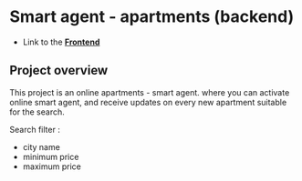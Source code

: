 # Smart agent - apartments (backend)

- Link to the **[Frontend](https://github.com/Alfi-Naim/smart-agent-apartments-frontend)**

## Project overview

This project is an online apartments - smart agent.
where you can activate online smart agent, and receive updates on every new apartment suitable for the search.

Search filter :
- city name
- minimum price
- maximum price
